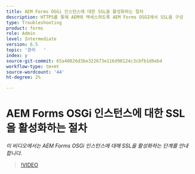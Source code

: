 ```yaml
---
title: AEM Forms OSGi 인스턴스에 대한 SSL을 활성화하는 절차
description: HTTPS를 통해 AEM에 액세스하도록 AEM Forms OSGI에서 SSL을 구성
type: Troubleshooting
product: forms
role: Admin
level: Intermediate
version: 6.5
topic: '관리   '
index: y
source-git-commit: 65a40826d3be322673e116d98124c3cbfb1d6eb4
workflow-type: tm+mt
source-wordcount: '44'
ht-degree: 2%

---
```



# AEM Forms OSGi 인스턴스에 대한 SSL을 활성화하는 절차

*이 비디오에서는 AEM Forms OSGi 인스턴스에 대해 SSL을 활성화하는 단계를 안내합니다.*

>[!VIDEO](https://video.tv.adobe.com/v/335524?quality=9&learn=on)